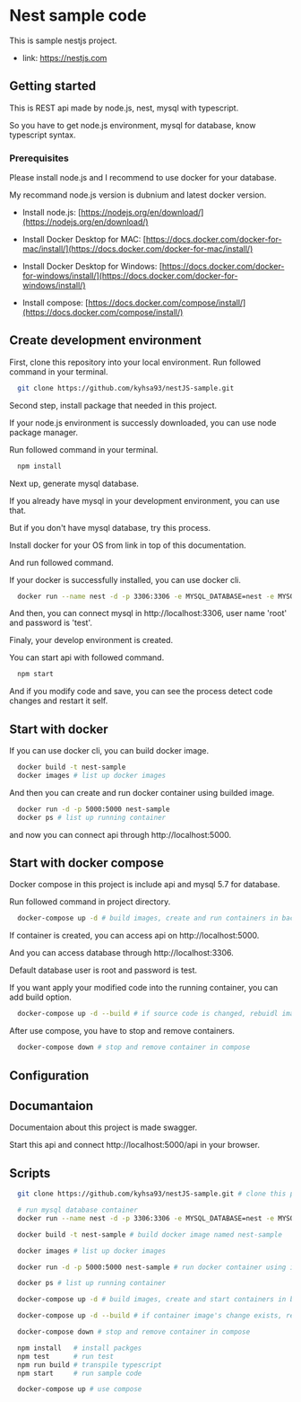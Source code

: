 


# Nest sample code

This is sample nestjs project.
- link: https://nestjs.com

## Getting started

This is REST api made by node.js, nest, mysql with typescript.

So you have to get node.js environment, mysql for database, know typescript syntax.

### Prerequisites

Please install node.js and I recommend to use docker for your database.

My recommand node.js version is dubnium and latest docker version.

* Install node.js: [https://nodejs.org/en/download/](https://nodejs.org/en/download/)

* Install Docker Desktop for MAC: [https://docs.docker.com/docker-for-mac/install/](https://docs.docker.com/docker-for-mac/install/)

* Install Docker Desktop for Windows: [https://docs.docker.com/docker-for-windows/install/](https://docs.docker.com/docker-for-windows/install/)

* Install compose: [https://docs.docker.com/compose/install/](https://docs.docker.com/compose/install/)

## Create development environment

First, clone this repository into your local environment. Run followed command in your terminal.

```bash
  git clone https://github.com/kyhsa93/nestJS-sample.git
```

Second step, install package that needed in this project.

If your node.js environment is successly downloaded, you can use node package manager.

Run followed command in your terminal.

```bash
  npm install
```

Next up, generate mysql database.

If you already have mysql in your development environment, you can use that.

But if you don't have mysql database, try this process.

Install docker for your OS from link in top of this documentation.

And run followed command.

If your docker is successfully installed, you can use docker cli.

```bash
  docker run --name nest -d -p 3306:3306 -e MYSQL_DATABASE=nest -e MYSQL_ROOT_PASSWORD=test -v ~/database/nest:/var/lib/mysql mysql:5.7
```

And then, you can connect mysql in http://localhost:3306, user name 'root' and password is 'test'.

Finaly, your develop environment is created.

You can start api with followed command.

```bash
  npm start
```

And if you modify code and save, you can see the process detect code changes and restart it self.

## Start with docker

If you can use docker cli, you can build docker image.

```bash
  docker build -t nest-sample
  docker images # list up docker images
```

And then you can create and run docker container using builded image.

```bash
  docker run -d -p 5000:5000 nest-sample
  docker ps # list up running container
```

and now you can connect api through http://localhost:5000.

## Start with docker compose

Docker compose in this project is include api and mysql 5.7 for database.

Run followed command in project directory.

```bash
  docker-compose up -d # build images, create and run containers in background
```

If container is created, you can access api on http://localhost:5000.

And you can access database through http://localhost:3306.

Default database user is root and password is test.

If you want apply your modified code into the running container, you can add build option.

```bash
  docker-compose up -d --build # if source code is changed, rebuidl image, recreate and start container
```

After use compose, you have to stop and remove containers.

```bash
  docker-compose down # stop and remove container in compose
```

## Configuration

## Documantaion

Documentaion about this project is made swagger.

Start this api and connect http://localhost:5000/api in your browser.

## Scripts
```bash
  git clone https://github.com/kyhsa93/nestJS-sample.git # clone this project

  # run mysql database container
  docker run --name nest -d -p 3306:3306 -e MYSQL_DATABASE=nest -e MYSQL_ROOT_PASSWORD=test -v ~/database/nest:/var/lib/mysql mysql:5.7

  docker build -t nest-sample # build docker image named nest-sample

  docker images # list up docker images

  docker run -d -p 5000:5000 nest-sample # run docker container using image nameed nest-sample (host port 5000 is mapped container port 5000 and container run background process)

  docker ps # list up running container

  docker-compose up -d # build images, create and start containers in background

  docker-compose up -d --build # if container image's change exists, rebuild image, recreate and restart container

  docker-compose down # stop and remove container in compose

  npm install   # install packges
  npm test      # run test
  npm run build # transpile typescript
  npm start     # run sample code

  docker-compose up # use compose
```
